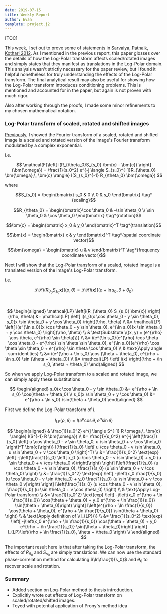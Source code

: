 ```yaml
---
date: 2019-07-15
title: Weekly Report
author: Evan
template: project.j2
---
```


[TOC]

This week, I set out to prove some of statements in [Sarvaiya, Patnaik, Kothari 2012](http://www.jprr.org/index.php/jprr/article/view/355).  As I mentioned in the previous report, this paper glosses over the details of how the Log-Polar transform affects scaled/rotated images and simply states that they manifest as translations in the Log-Polar domain.  This analysis wasn't strictly necessary for the paper review, but I found it helpful nonetheless for truly understanding the effects of the Log-Polar transform.  The final analytical result may also be useful for showing how the Log-Polar transform introduces conditioning problems.  This is mentioned and accounted for in the paper, but again is not proven with much rigor.

Also after working through the proofs, I made some minor refinements to my chosen mathematical notation.

### Log-Polar transform of scaled, rotated and shifted images

[Previously](https://uiuc-sine.github.io/reports/2019-07-08/index.html#Foroosh), I showed the Fourier transform of a scaled, rotated and shifted image is a scaled and rotated version of the image's Fourier transform modulated by a complex exponential.

i.e.

$$
\mathcal{F}\left[ i(R_{\theta_0}S_{s_0} \bm{x} - \bm{c}) \right](\bm{\omega}) = \frac{1}{s_0^2} e^{-j \langle S_{s_0}^{-1}R_{\theta_0} \bm{\omega},\, \bm{c} \rangle} I(S_{s_0}^{-1} R_{\theta_0} \bm{\omega})
$$

where

$$S_{s_0} = \begin{bmatrix} s_0 & 0 \\ 0 & s_0 \end{bmatrix} \tag*{scaling}$$

$$R_{\theta_0} = \begin{bmatrix}\cos \theta_0 & -\sin \theta_0 \\ \sin \theta_0 & \cos \theta_0 \end{bmatrix} \tag*{rotation}$$

$$\bm{c} = \begin{bmatrix} x_0 & y_0 \end{bmatrix}^T \tag*{translation}$$

$$\bm{x} = \begin{bmatrix} x & y \end{bmatrix}^T \tag*{spatial coordinate vector}$$

$$\bm{\omega} = \begin{bmatrix} u & v \end{bmatrix}^T \tag*{frequency coordinate vector}$$

Next I will show that the Log-Polar transform of a scaled, rotated image is a translated version of the image's Log-Polar transform.

i.e.

$$
\mathcal{LP}\left[ i(R_{\theta_0}S_{s_0}\bm{x}) \right](\rho, \theta) = \mathcal{LP} \left[ i(\bm{x}) \right](\rho + \ln s_0, \theta + \theta_0)
$$

<br>

$$
\begin{aligned}
\mathcal{LP} \left[i(R_{\theta_0} S_{s_0} \bm{x}) \right](\rho, \theta) &= \mathcal{LP} \left[ i(s_0(x \cos \theta_0 - y \sin \theta_0), s_0(x \sin \theta_0 + y \cos \theta_0) \right](\rho, \theta) \\
&= \mathcal{LP} \left[ i(e^{\ln s_0}(x \cos \theta_0 - y \sin \theta_0), e^{\ln s_0}(x \sin \theta_0 + y \cos \theta_0) \right](\rho, \theta) \\ 
& \text{Substitute \((x, y) = (e^{\rho} \cos \theta, e^{\rho} \sin \theta)\)} \\
&= i(e^{\ln s_0}(e^{\rho} \cos \theta \cos \theta_0 - e^{\rho} \sin \theta \sin \theta_0), e^{\ln s_0}(e^{\rho} \cos \theta \sin \theta_0 + e^{\rho} \sin \theta \cos \theta_0) \\
& \text{Apply angle sum identities} \\
&= i(e^{\rho + \ln s_0} \cos (\theta + \theta_0), e^{\rho + \ln s_0} \sin (\theta + \theta_0)) \\
&= \mathcal{LP} \left[ i(x) \right](\rho + \ln s_0, \theta + \theta_0)
\end{aligned}
$$

So when we apply Log-Polar transform to a scaled and rotated image, we can simply apply these substitutions

$$
\begin{aligned}
s_0(x \cos \theta_0 - y \sin \theta_0) &= e^{\rho + \ln s_0} \cos(\theta + \theta_0) \\
s_0(x \sin \theta_0 + y \cos \theta_0) &= e^{\rho + \ln s_0} \sin(\theta + \theta_0)
\end{aligned}
$$

First we define the Log-Polar transform of $I$.

$$
I_{LP}(\rho, \theta) = I(e^{\rho} \cos \theta, e^{\rho} \sin \theta)
$$

$$
\begin{aligned}
& \frac{1}{s_0^2} e^{j \langle S^{-1} R \omega,\, \bm{c} \rangle} I(S^{-1} R \bm{\omega}) \\ 
&= \frac{1}{s_0^2} e^{-j \left(\frac{1}{s_0} \left[ u \cos \theta_0 - v \sin \theta_0, u \sin \theta_0 + v \cos \theta_0 \right]^T \bm{c}\right)} I(\frac{1}{s_0} \left[ u \cos \theta_0 - v \sin \theta_0, u \sin \theta_0 + v \cos \theta_0 \right]^T) \\
&= \frac{1}{s_0^2} \text{exp} \left[ -j\left(\frac{1}{s_0} \left[ x_0 (u \cos \theta_0 - v \sin \theta_0) + y_0 (u \sin \theta_0 + v \cos \theta_0 v)\right]\right) \right] I\left(\frac{1}{s_0} (u \cos \theta_0 - v \sin \theta_0), \frac{1}{s_0} (u \sin \theta_0 + v \cos \theta_0) \right) \\
&= \frac{1}{s_0^2} \text{exp} \left[ -j\left(x_0 \frac{1}{s_0} (u \cos \theta_0 - v \sin \theta_0) + y_0 \frac{1}{s_0} (u \sin \theta_0 + v \cos \theta_0 v)\right) \right] I\left(\frac{1}{s_0} (u \cos \theta_0 - v \sin \theta_0), \frac{1}{s_0} (u \sin \theta_0 + v \cos \theta_0) \right) \\
& \text{Apply Log-Polar transform} \\
&= \frac{1}{s_0^2} \text{exp} \left[ -j\left(x_0 e^{\rho + \ln \frac{1}{s_0}} \cos(\theta + \theta_0) + y_0 e^{\rho + \ln \frac{1}{s_0}} \sin(\theta + \theta_0)\right) \right] I\left(e^{\rho + \ln \frac{1}{s_0}} \cos(\theta + \theta_0), e^{\rho + \ln \frac{1}{s_0}} \sin(\theta + \theta_0) \right) \\
& \text{Apply definition of \(I_{LP}\)} \\
&= \frac{1}{s_0^2} \text{exp} \left[ -j\left(x_0 e^{\rho + \ln \frac{1}{s_0}} \cos(\theta + \theta_0) + y_0 e^{\rho + \ln \frac{1}{s_0}} \sin(\theta + \theta_0)\right) \right] I_{LP}\left(\rho + \ln \frac{1}{s_0}, \theta + \theta_0 \right) \\
\end{aligned}
$$

The important result here is that after taking the Log-Polar transform, the effects of $R_{\theta_0}$ and $S_{s_0}$ are simply translations.  We can now use the standard phase-correlation method for calculating $\ln\frac{1}{s_0}$ and $\theta_0$ to recover scale and rotation.
<!-- \text{substitute } (x, y) \rightarrow (e^{\rho} \cos \theta, e^{\rho} \sin \theta) \\ -->

### Summary

* Added section on Log-Polar method to thesis introduction.
* Explicitly wrote out effects of Log-Polar transform on scaled/rotated/shifted images.
* Toyed with potential application of Prony's method idea
